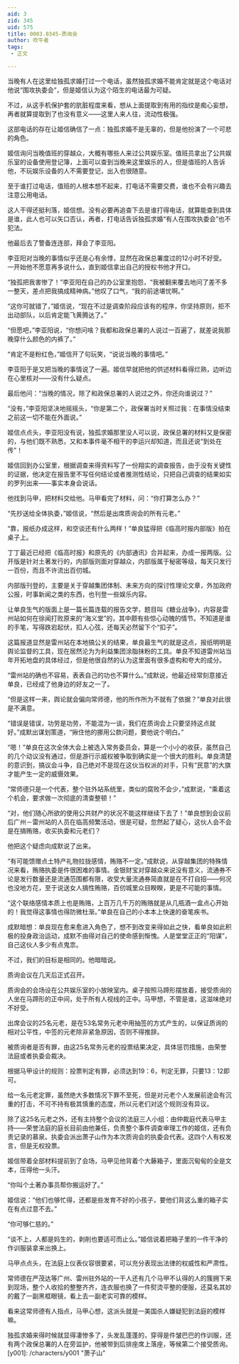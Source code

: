 ```yaml
---
aid: 3
zid: 345
uid: 575
title: 0003.0345-质询会
author: 吹牛者
tags: 
 - 正文

---
```




  当晚有人在这里给独孤求婚打过一个电话，虽然独孤求婚不能肯定就是这个电话对他说“围攻执委会”，但是姬信认为这个陌生的电话最为可疑。

  不过，从这手机保护套的肮脏程度来看，想从上面提取到有用的指纹是痴心妄想，再者就算提取到了也没有意义——这里人来人往，流动性极强。

  这部电话的存在让姬信确信了一点：独孤求婚不是无辜的，但是他扮演了一个可悲的角色。

  姬信询问当晚值班的穿越众，大概有哪些人来过公共娱乐室。值班员拿出了公共娱乐室的设备使用登记簿，上面可以查到当晚来这里娱乐的人，但是值班的人告诉他，不玩娱乐设备的人不需要登记，出入也很随意。

  至于谁打过电话，值班的人根本想不起来，打电话不需要交费，谁也不会有兴趣去注意公用电话。

  这人干得还挺利落，姬信想。没有必要再追查下去是谁打得电话，就算能查到具体是谁，此人也可以矢口否认，再者，打电话告诉独孤求婚“有人在围攻执委会”也不犯法。

  他最后去了警备连连部，拜会了李亚阳。

  李亚阳对当晚的事情似乎还是心有余悸，显然在政保总署度过的12小时不好受。一开始他不愿意再多说什么，直到姬信拿出自己的授权书他才开口。

  “独孤把我害惨了！”李亚阳在自己的办公室里抱怨，“我被翻来覆去地问了差不多一整天，差点把我搞成精神病。”他叹了口气，“我的前途堪忧啊。”

  “这你可就错了，”姬信说，“现在不过是调查阶段应该有的程序，你坚持原则，拒不出动部队，以后肯定能飞黄腾达了。”

  “但愿吧，”李亚阳说，“你想问啥？我都和政保总署的人说过一百遍了，就差说我那晚穿什么颜色的内裤了。”

  “肯定不是粉红色，”姬信开了句玩笑，“说说当晚的事情吧。”

  李亚阳于是又把当晚的事情说了一遍。姬信早就把他的供述材料看得烂熟，边听边在心里核对——没有什么疑点。

  最后他问：“当晚的情况，除了和政保总署的人说过之外，你还向谁说过？”

  “没有，”李亚阳坚决地摇摇头，“你是第二个，政保署当时关照过我：在事情没结束之前这一切不能在外面说。”

  姬信点点头，李亚阳没有说，独孤求婚那里没人可以说，政保总署的材料又是保密的，与他们既不熟悉，又和本事件毫不相干的李运兴却知道，而且还说“到处在传”！

  姬信回到办公室里，根据调查来得资料写了一份翔实的调查报告，由于没有关键性的证据，他决定在报告里不写任何结论或者推测性结论，只把自己调查的结果如实的罗列出来——事实本身会说话。

  他找到马甲，把材料交给他。马甲看完了材料，问：“你打算怎么办？”

  “先抄送给全体执委，”姬信说，“然后是出席质询会的所有元老。”

  “靠，报纸办成这样，和空谈还有什么两样！”单良猛得把《临高时报内部版》拍在桌子上。

  丁丁最近已经把《临高时报》和原先的《内部通讯》合并起来，办成一报两版。公开版是针对土著发行的，内部版则面对穿越众，内部版属于秘密等级，每天只发行一百份，而且不许流出百仞城。

  内部版刊登的，主要是关于穿越集团体制、未来方向的探讨性理论文章，外加政府公报，时事新闻之类的东西，也刊登一些娱乐内容。

  让单良生气的版面上是一篇长篇连载的报告文学，题目叫《糖业战争》，内容是雷州站如何在徐闻打败原来的“海义堂”的，其中颇有些惊心动魄的情节。不知道是谁的手笔，写得跌宕起伏，扣人心弦，还每天必然留下个“扣子”。

  这篇报道显然是雷州站在本地搞公关的结果，单良最生气的就是这点，报纸明明是舆论监督的工具，现在居然沦为为利益集团涂脂抹粉的工具。单良不知道雷州站当年开拓地盘的具体经过，但是他很自然的认为这里面有很多虚构和夸大的成分。

  “雷州站的确也不容易，表表自己的功也不算什么。”成默说，他最近经常刻意接近单良，已经成了他身边的好友之一了。

  “但是这样一来，舆论就会偏向常师德，他的所作所为不就有了依据？”单良对此很是不满意。

  “错误是错误，功劳是功劳，不能混为一谈，我们在质询会上只要坚持这点就好。”成默出谋划策道，“揪住他的挪用公款问题，要他说个明白。”

  “嗯！”单良在这次全体大会上被选入常务委员会，算是一个小小的收获，虽然自己的几个动议没有通过，但是游行示威权被争取到确实是一个很大的胜利。单良清楚的意识到，搞议会斗争，自己绝对不是现在这伙当权派的对手，只有“民意”的大旗才能产生一定的威慑效果。

  “常师德只是一个代表，整个驻外站系统里，类似的腐败不会少，”成默说，“乘着这个机会，要求做一次彻底的清查整顿！”

  “对，他们随心所欲的使用公共财产的状况不能这样继续下去了！”单良想到会议前后广州－雷州站的人员在临高频繁活动，很是可疑，忽然起了疑心，这伙人会不会是在搞贿赂，收买执委和元老们？

  他把这个疑虑向成默说了出来。

  “有可能馈赠点土特产礼物拉拢感情，贿赂不一定。”成默说，从穿越集团的特殊情况来看，贿赂执委是件很困难的事情。金银财宝对穿越众来说没有意义，流通券不论是发行数量还是流通范围都有限，收受大量流通券简直就是在不打自招——何况也没地方花，至于说送女人搞性贿赂，百仞城里众目睽睽，更是不可能的事情。

  “这个联络感情本质上也是贿赂，上百万几千万的贿赂就是从几瓶酒一盒点心开始的！我觉得这事情也得防微杜渐。”单良在自己的小本本上快速的奋笔疾书。

  成默暗想：单良现在愈来愈进入角色了，想不到改变来得如此之快，看单良如此积极的投身政治运动，成默不由得对自己的使命感到惭愧。人是堂堂正正的“阳谋”，自己这伙人多少有点鬼祟。

  不过，我们的目标是相同的。他暗暗说。

  质询会议在几天后正式召开。

  质询会的会场设在公共娱乐室的小放映室内。桌子按照马蹄形摆放着，接受质询的人坐在马蹄形的正中间，处于所有人视线的正中。马甲想，不管是谁，这滋味绝对不好受。

  出席会议的25名元老，是在53名常务元老中用抽签的方式产生的，以保证质询的相对公平性，中签的元老除非紧急原因，否则不得推辞。

  被质询者是否有罪，由这25名常务元老的投票结果决定，具体惩罚措施，由荣誉法庭或者执委会裁决。

  根据马甲设计的规则：投票判定有罪，必须达到19：6，判定无罪，只要13：12即可。

  给一名元老定罪，虽然绝大多数情况下罪不至死，但是对元老个人发展前途会有沉重的打击，不可不持有极其慎重的态度，所以元老们对这个规则没有异议。

  除了这25名元老之外，还有主持整个会议的法庭三人小组：由仲裁庭代表马甲主持——荣誉法庭的庭长目前由他兼任，负责整个事件调查审理工作的姬信，还有负责记录的慕泉。执委会派出萧子山作为本次质询会的执委会代表。这四个人有权发言，但是无权投票。

  姬信带着全部材料提前到了会场，马甲见他背着个大藤箱子，里面沉甸甸的全是文本，压得他一头汗。

  “你叫个土著办事员帮你搬运好了。”

  姬信说：“他们也够忙得，还都是些发育不好的小孩子，要他们背这么重的箱子实在有点过意不去。”

  “你可够仁慈的。”

  “谈不上，人都是妈生的，剥削也要适可而止么。”姬信说着把箱子里的一件干净的作训服装拿来出换上。

  马甲点点头，在法庭上仪表仪容很要紧，可以充分表现出法律的权威性和严肃性。

  常师德在严茂达等广州、雷州驻外站的一干人还有几个马甲不认得的人的簇拥下来到现场，整个人收拾的整整齐齐，连衣服也换了一件熨烫平整的便服，还莫名其妙的戴了一副黑框眼镜，看上去一副老实可靠的模样。

  看来这常师德有人指点，马甲心想，这派头就是一美国杀人嫌疑犯到法庭的模样嘛。

  独孤求婚来得时候就显得凄惨多了，头发乱蓬蓬的，穿得是件皱巴巴的作训服，还有两个政保总署的人在旁监护，他被带到后排座席上落座，等候第二个接受质询。
[y001]: /characters/y001 "萧子山"


